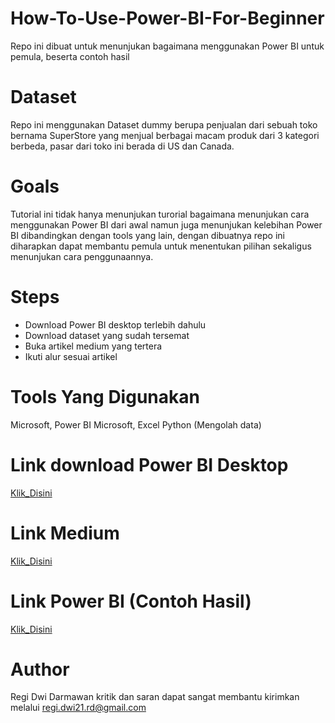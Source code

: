 # How-To-Use-Power-BI-For-Beginner
Repo ini dibuat untuk menunjukan bagaimana menggunakan Power BI untuk pemula, beserta contoh hasil

# Dataset
Repo ini menggunakan Dataset dummy berupa penjualan dari sebuah toko bernama SuperStore yang menjual berbagai macam produk dari 3 kategori berbeda, pasar dari toko ini berada di US dan Canada.


# Goals

Tutorial ini tidak hanya menunjukan turorial bagaimana menunjukan cara menggunakan Power BI dari awal namun juga menunjukan kelebihan Power BI dibandingkan dengan tools yang lain, dengan dibuatnya repo ini diharapkan dapat membantu pemula untuk menentukan pilihan sekaligus menunjukan cara penggunaannya.

# Steps

- Download Power BI desktop terlebih dahulu
- Download dataset yang sudah tersemat
- Buka artikel medium yang tertera
- Ikuti alur sesuai artikel


# Tools Yang Digunakan

Microsoft, Power BI
Microsoft, Excel
Python (Mengolah data)

# Link download Power BI Desktop

[Klik_Disini]([(https://www.microsoft.com/id-id/download/details.aspx?id=58494)])

# Link Medium

[Klik_Disini](https://medium.com/@regi.dwi21.rd/bingung-memilih-platform-pertama-yang-cocok-untuk-visualisasi-data-90e9a1bf7f2f)

# Link Power BI (Contoh Hasil)
[Klik_Disini]([(https://app.powerbi.com/groups/me/reports/5cab464e-5800-459f-ad1a-393b606d553f/471294c55200707a89ba?experience=power-bi)])

# Author

Regi Dwi Darmawan kritik dan saran dapat sangat membantu kirimkan melalui regi.dwi21.rd@gmail.com



